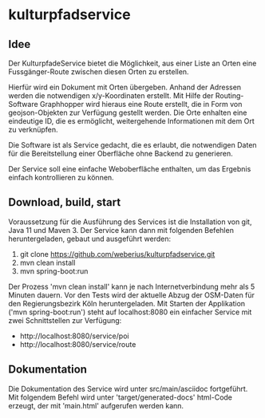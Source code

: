 # kulturpfadservice

## Idee

Der KulturpfadeService bietet die Möglichkeit, aus einer Liste an Orten eine Fussgänger-Route zwischen diesen Orten zu erstellen.

Hierfür wird ein Dokument mit Orten übergeben. Anhand der Adressen werden die notwendigen x/y-Koordinaten erstellt. Mit Hilfe der Routing-Software Graphhopper wird hieraus eine Route erstellt, die in Form von geojson-Objekten zur Verfügung gestellt werden. Die Orte enhalten eine eindeutige ID, die es ermöglicht, weitergehende Informationen mit dem Ort zu verknüpfen. 

Die Software ist als Service gedacht, die es erlaubt, die notwendigen Daten für die Bereitstellung einer Oberfläche ohne Backend zu generieren. 

Der Service soll eine einfache Weboberfläche enthalten, um das Ergebnis einfach kontrollieren zu können.

## Download, build, start

Voraussetzung für die Ausführung des Services ist die Installation von git, Java 11 und Maven 3. Der Service kann dann mit folgenden Befehlen heruntergeladen, gebaut und ausgeführt werden:

  1. git clone https://github.com/weberius/kulturpfadservice.git
  2. mvn clean install
  3. mvn spring-boot:run

Der Prozess 'mvn clean install' kann je nach Internetverbindung mehr als 5 Minuten dauern. Vor den Tests wird der aktuelle Abzug der OSM-Daten für den Regierungsbezirk Köln heruntergeladen. Mit Starten der Applikation ('mvn spring-boot:run') steht auf localhost:8080 ein einfacher Service mit zwei Schnittstellen zur Verfügung:

* http://localhost:8080/service/poi
* http://localhost:8080/service/route

## Dokumentation

Die Dokumentation des Service wird unter src/main/asciidoc fortgeführt. Mit folgendem Befehl wird unter 'target/generated-docs' html-Code erzeugt, der mit 'main.html' aufgerufen werden kann.

